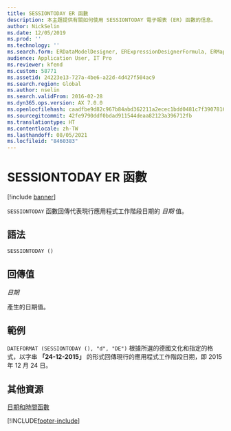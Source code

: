 ```yaml
---
title: SESSIONTODAY ER 函數
description: 本主題提供有關如何使用 SESSIONTODAY 電子報表 (ER) 函數的信息。
author: NickSelin
ms.date: 12/05/2019
ms.prod: ''
ms.technology: ''
ms.search.form: ERDataModelDesigner, ERExpressionDesignerFormula, ERMappedFormatDesigner, ERModelMappingDesigner
audience: Application User, IT Pro
ms.reviewer: kfend
ms.custom: 58771
ms.assetid: 24223e13-727a-4be6-a22d-4d427f504ac9
ms.search.region: Global
ms.author: nselin
ms.search.validFrom: 2016-02-28
ms.dyn365.ops.version: AX 7.0.0
ms.openlocfilehash: caadfbe9d82c967b84abd362211a2ecec1bdd0481c7f3907816b7aec23883175
ms.sourcegitcommit: 42fe9790ddf0bdad911544deaa82123a396712fb
ms.translationtype: HT
ms.contentlocale: zh-TW
ms.lasthandoff: 08/05/2021
ms.locfileid: "8460383"
---
```

# <a name="sessiontoday-er-function"></a>SESSIONTODAY ER 函數

[!include [banner](../includes/banner.md)]

`SESSIONTODAY` 函數回傳代表現行應用程式工作階段日期的 *日期* 值。

## <a name="syntax"></a>語法

```vb
SESSIONTODAY ()
```

## <a name="return-values"></a>回傳值

*日期*

產生的日期值。

## <a name="example"></a>範例

`DATEFORMAT (SESSIONTODAY (), "d", "DE")` 根據所選的德國文化和指定的格式，以字串 **「24-12-2015」** 的形式回傳現行的應用程式工作階段日期，即 2015 年 12 月 24 日。

## <a name="additional-resources"></a>其他資源

[日期和時間函數](er-functions-category-datetime.md)


[!INCLUDE[footer-include](../../../includes/footer-banner.md)]
